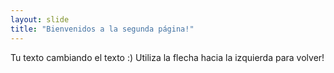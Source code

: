 ```yaml
---
layout: slide
title: "Bienvenidos a la segunda página!"
---
```

Tu texto cambiando el texto :)
Utiliza la flecha hacia la izquierda para volver!
